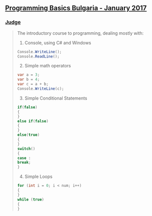 ## [Programming Basics Bulgaria - January 2017](https://softuni.bg/trainings/1560/programming-basics-bulgaria-january-2017)
### [Judge](https://judge.softuni.bg/Contests#!/List/ByCategory/37/Programming-Basics-Exercises)

> The introductory course to programming, dealing mostly with:
> 1. Console, using C# and Windows
> ```C#
> Console.WriteLine();
> Console.ReadLine();
> ```
> 2. Simple math operators
> ```C#
> var a = 3;
> var b = 4;
> var c = a + b;
> Console.WriteLine(c);
> ```
> 3. Simple Conditional Statements
> ```C#
> if(false)
> {
> }
> else if(false)
> {
> }
> else(true)
> {
> }
> switch()
> {
> case :
> break;
> }
> ```
> 4. Simple Loops
> ```C#
> for (int i = 0; i < num; i++) 
> {
> }
> while (true)
> {
> }
> ```
